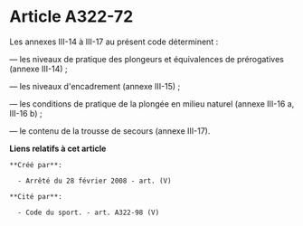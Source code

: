 # Article A322-72

Les annexes III-14 à III-17 au présent code déterminent : 

― les niveaux de pratique des plongeurs et équivalences de prérogatives (annexe III-14) ; 

― les niveaux d'encadrement (annexe III-15) ; 

― les conditions de pratique de la plongée en milieu naturel (annexe III-16 a, III-16 b) ; 

― le contenu de la trousse de secours (annexe III-17).

**Liens relatifs à cet article**

	**Créé par**:

	  - Arrêté du 28 février 2008 - art. (V)

	**Cité par**:

	  - Code du sport. - art. A322-98 (V)
